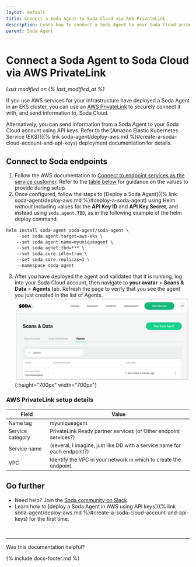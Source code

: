 ```yaml
---
layout: default
title: Connect a Soda Agent to Soda Cloud via AWS PrivateLink
description: Learn how to connect a Soda Agent to your Soda Cloud account via AWS PrivateLink, as an alternative to using API keys.
parent: Soda Agent
---
```


# Connect a Soda Agent to Soda Cloud via AWS PrivateLink
*Last modified on {% last_modified_at %}*

If you use AWS services for your infrastructure have deployed a Soda Agent in an EKS cluster, you can use an <a href="https://aws.amazon.com/privatelink/" target="_blank">AWS PrivateLink</a> to securely connect it with, and send information to, Soda Cloud. 

Alternatively, you can send information from a Soda Agent to your Soda Cloud account using API keys. Refer to the [Amazon Elastic Kubernetes Service (EKS)]({% link soda-agent/deploy-aws.md %}#create-a-soda-cloud-account-and-api-keys) deployment documentation for details.

## Connect to Soda endpoints

1. Follow the AWS documentation to <a href="https://docs.aws.amazon.com/vpc/latest/privatelink/create-endpoint-service.html" target="_blank">Connect to endpoint services as the service customer</a>. Refer to the [table below](#aws-privatelink-setup-details) for guidance on the values to provide during setup.
2. Once configured, follow the steps to [Deploy a Soda Agent]({% link soda-agent/deploy-aws.md %}#deploy-a-soda-agent) using Helm *without* including values for the **API Key ID** and **API Key Secret**, and instead using `soda.agent.TBD`, as in the following example of the helm deploy command.
```shell
helm install soda-agent soda-agent/soda-agent \
    --set soda.agent.target=aws-eks \
    --set soda.agent.name=myuniqueagent \
    --set soda.agnet.tbd=*** \
    --set soda.core.idle=true \
    --set soda.core.replicas=1 \
    --namespace soda-agent
```
3. After you have deployed the agent and validated that it is running, log into your Soda Cloud account, then navigate to **your avatar** > **Scans & Data** > **Agents** tab. Refresh the page to verify that you see the agent you just created in the list of Agents. 
![agent-deployed](/assets/images/agent-deployed.png){:height="700px" width="700px"}

### AWS PrivateLink setup details

| Field | Value |
| ----- | ----- |
| Name tag | myuniqueagent |
| Service category | PrivateLink Ready partner services (or Other endpoint services?) |
| Service name | (several, I imagine, just like DD with a service name for each endpoint?) |
| VPC | Identify the VPC in your network in which to create the endpoint. |



## Go further

* Need help? Join the <a href="https://community.soda.io/slack" target="_blank"> Soda community on Slack</a>.
* Learn how to [deploy a Soda Agent in AWS using API keys]({% link soda-agent/deploy-aws.md %}#create-a-soda-cloud-account-and-api-keys) for the first time.
<br />

---

Was this documentation helpful?

<!-- LikeBtn.com BEGIN -->
<span class="likebtn-wrapper" data-theme="tick" data-i18n_like="Yes" data-ef_voting="grow" data-show_dislike_label="true" data-counter_zero_show="true" data-i18n_dislike="No"></span>
<script>(function(d,e,s){if(d.getElementById("likebtn_wjs"))return;a=d.createElement(e);m=d.getElementsByTagName(e)[0];a.async=1;a.id="likebtn_wjs";a.src=s;m.parentNode.insertBefore(a, m)})(document,"script","//w.likebtn.com/js/w/widget.js");</script>
<!-- LikeBtn.com END -->

{% include docs-footer.md %}